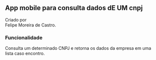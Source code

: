 

## App mobile para consulta  dados dE UM cnpj

Criado por
</br>Felipe Moreira de Castro.


### Funcionalidade

Consulta um determinado CNPJ e retorna os dados da empresa em uma lista caso encontro.
